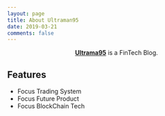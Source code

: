 ```yaml
---
layout: page
title: About Ultraman95
date: 2019-03-21
comments: false
---
```

    
<center><a href="http://ultraman95.github.io"><b>Ultrama95</b></a> is a FinTech Blog.</center>

## Features
* Focus Trading System
* Focus Future Product
* Focus BlockChain Tech


